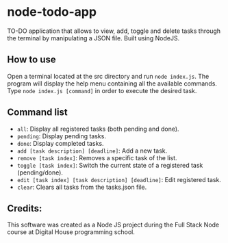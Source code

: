 # node-todo-app

TO-DO application that allows to view, add, toggle and delete tasks through the terminal by manipulating a JSON file. Built using NodeJS.

## How to use

Open a terminal located at the src directory and run `node index.js`. The program will display the help menu containing all the available commands. Type `node index.js [command]` in order to execute the desired task.

## Command list

- `all`: Display all registered tasks (both pending and done).
- `pending`: Display pending tasks.
- `done`: Display completed tasks.
- `add [task description] [deadline]`: Add a new task.
- `remove [task index]`: Removes a specific task of the list.
- `toggle [task index]`: Switch the current state of a registered task (pending/done).
- `edit [task index] [task description] [deadline]`: Edit registered task.
- `clear`: Clears all tasks from the tasks.json file.

## Credits:

This software was created as a Node JS project during the Full Stack Node course at Digital House programming school.

